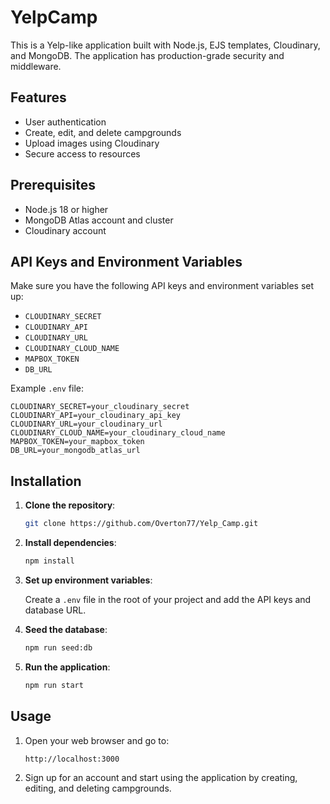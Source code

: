 # YelpCamp

This is a Yelp-like application built with Node.js, EJS templates, Cloudinary, and MongoDB. The application has production-grade security and middleware.

## Features

- User authentication
- Create, edit, and delete campgrounds
- Upload images using Cloudinary
- Secure access to resources

## Prerequisites

- Node.js 18 or higher
- MongoDB Atlas account and cluster
- Cloudinary account

## API Keys and Environment Variables

Make sure you have the following API keys and environment variables set up:

- `CLOUDINARY_SECRET`
- `CLOUDINARY_API`
- `CLOUDINARY_URL`
- `CLOUDINARY_CLOUD_NAME`
- `MAPBOX_TOKEN`
- `DB_URL`

Example `.env` file:

```plaintext
CLOUDINARY_SECRET=your_cloudinary_secret
CLOUDINARY_API=your_cloudinary_api_key
CLOUDINARY_URL=your_cloudinary_url
CLOUDINARY_CLOUD_NAME=your_cloudinary_cloud_name
MAPBOX_TOKEN=your_mapbox_token
DB_URL=your_mongodb_atlas_url
```

## Installation

1. **Clone the repository**:

   ```bash
   git clone https://github.com/Overton77/Yelp_Camp.git

   ```

2. **Install dependencies**:

   ```bash
   npm install
   ```

3. **Set up environment variables**:

   Create a `.env` file in the root of your project and add the API keys and database URL.

4. **Seed the database**:

   ```bash
   npm run seed:db
   ```

5. **Run the application**:

   ```bash
   npm run start
   ```

## Usage

1. Open your web browser and go to:

   ```arduino
   http://localhost:3000
   ```

2. Sign up for an account and start using the application by creating, editing, and deleting campgrounds.
